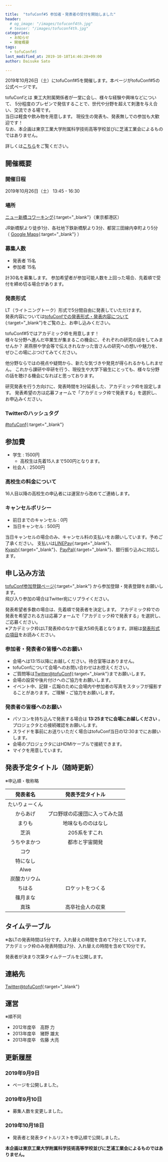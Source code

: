 ```yaml
---

title:  "tofuConf#5 参加者・発表者の受付を開始しました"
header:
  # og_image: "/images/tofuconf4th.jpg"
  # teaser: "/images/tofuconf4th.jpg"
categories: 
  - お知らせ
  - 開催概要
tags:
  - tofuConf#5
last_modified_at: 2019-10-18T14:46:28+09:00
author: Daisuke Sato

---
```

2019年10月26日（土）にtofuConf#5を開催します。本ページがtofuConf#5の公式ページです。

<!-- ![](/images/tofuconf4th.jpg){:alt="tofuConf#4"} -->

tofuConfとは
東工大附属関係者が一堂に会し、様々な経験や興味などについて、
5分程度のプレゼンで発信することで、世代や分野を超えて刺激を与え合い、交流できる場です。  
当日は軽食や飲み物を用意します。
現役生の発表も、発表無しでの参加も大歓迎です！  
なお、本企画は東京工業大学附属科学技術高等学校並びに芝浦工業会によるものではありません。

詳しくは[こちら](/about/)をご覧ください。

## 開催概要

### 開催日程

2019年10月26日（土） 13:45 - 16:30

### 場所

[ニュー新橋コワーキング](https://www.nscow.com/){:target="_blank"}（東京都港区）

JR新橋駅より徒歩1分、各社地下鉄新橋駅より3分、都営三田線内幸町より5分
（
[Google Maps](https://goo.gl/maps/j9VT4LyKC8P5JvMb8){:target="_blank"}
）

### 募集人数

* 発表者 15名
* 参加者 15名

計30名を募集します。
参加希望者が参加可能人数を上回った場合、先着順で受付を締め切る場合があります。  

<h3 id="presentationformat">発表形式</h3>

LT（ライトニングトーク）形式で5分間自由に発表していただけます。  
発表内容については[tofuConfでの発表形式・発表内容について](/about/presentation.html){:target="_blank"}をご覧の上、お申し込みください。

tofuConf#5ではアカデミック枠を用意します！  
様々な分野へ進んだ卒業生が集まるこの機会に、それぞれの研究の話をしてみませんか？
弟燕祭や学会等で伝えきれなかった皆さんの研究への想いや魅力を、ぜひこの場にぶつけてみてください。

他分野ならではの視点や疑問から、新たな気づきや発見が得られるかもしれません。
これから課研や卒研を行う、現役生や大学下級生にとっても、様々な分野の話を聴ける機会になればと思っております。

研究発表を行う方向けに、発表時間を3分延長した、アカデミック枠を設定します。
発表希望の方は応募フォームで「アカデミック枠で発表する」を選択し、お申込みください。


### Twitterのハッシュタグ

[#tofuConf](https://twitter.com/hashtag/tofuConf){:target="_blank"}

## 参加費

* 学生 : 1500円
  * 高校生は先着15人まで500円となります。
* 社会人 : 2500円

### 高校生の料金について

16人目以降の高校生の申込者には運営から改めてご連絡します。

### キャンセルポリシー

* 前日までのキャンセル : 0円
* 当日キャンセル : 500円

当日キャンセルの場合のみ、キャンセル料の支払いをお願いしています。予めご了承ください。
支払いは[LINEPay](https://line.me/ja/pay){:target="_blank"}、[Kyash](https://kyash.co/){:target="_blank"}、[PayPal](https://www.paypal.com/jp/home){:target="_blank"}、銀行振り込みに対応します。

## 申し込み方法

[tofuConf参加登録ページ](/register/){:target="_blank"} から参加登録・発表登録をお願いします。  
飛び入り参加の場合はTwitter宛にリプライください。

発表希望者多数の場合は、先着順で発表者を決定します。
アカデミック枠での発表を希望される方は応募フォームで「アカデミック枠で発表する」を選択し、ご応募ください。  
※アカデミック枠はLT発表枠のなかで最大5枠先着となります。詳細は<a href="#presentationformat">発表形式の項目</a>をお読みください。

### 参加者・発表者の皆様へのお願い

* 会場へは13:15以降にお越しください。待合室等はありません。
* tofuConfについて会場へのお問い合わせはお控えください。
* ご質問等は[Twitter@tofuConf](https://twitter.com/tofuConf){:target="_blank"}までお願いします。
* 会場の設営や後片付けへのご協力をお願いします。
* イベント中、記録・広報のために会場内や参加者の写真をスタッフが撮影することがあります。ご理解・ご協力をお願いします。

### 発表者の皆様へのお願い

* パソコンを持ち込んで発表する場合は __13:25までに会場にお越しください__ 。プロジェクタとの接続確認をお願いします。
* スライドを事前にお送りいただく場合はtofuConf当日の12:30までにお願いします。
* 会場のプロジェクタにはHDMIケーブルで接続できます。
* マイクを用意しています。

## 発表予定タイトル（随時更新）

※申込順・敬称略

| 発表者名 | 発表予定タイトル |
|:--------:|:----------------------:|
| たいりょーくん |  |
| からあげ | プロ野球の応援団に入ってみた話 |
| まりも | 地味なもののはなし |
| 芝浜 | 205系をすこれ |
| うちやまかつ | 都市と宇宙開発 |
| コウ |  |
| 特になし |  |
| Alwe |  |
| 炭酸カリウム |  |
| ちはる | ロケットをつくる |
| 篠月まな |  |
| 真珠 | 高卒社会人の収束 |

## タイムテーブル

※各LTの発表時間は5分です。入れ替えの時間を含めて7分としています。  
アカデミック枠のみ発表時間は7分、入れ替えの時間を含めて10分です。

発表者が決まり次第タイムテーブルを公開します。

## 連絡先

[Twitter@tofuConf](https://twitter.com/tofuConf){:target="_blank"}

## 運営

※順不同

* 2012年度卒　高野 力
* 2013年度卒　猪野 雄太
* 2013年度卒　佐藤 大亮

## 更新履歴

### 2019年9月9日

* ページを公開しました。

### 2019年9月10日

* 募集人数を変更しました。

### 2019年10月18日

* 発表者と発表タイトルリストを申込順で公開しました。

__本企画は東京工業大学附属科学技術高等学校並びに芝浦工業会によるものではありません。__
